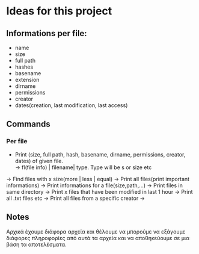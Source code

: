 # Ideas for this project 

## Informations per file:
* name 
* size
* full path 
* hashes 
* basename
* extension
* dirname
* permissions
* creator
* dates(creation, last modification, last access)

## Commands
### Per file
  * Print (size, full path, hash, basename, dirname, permissions, creator, dates) of given file. <br />
  -> fl(file info) | filename| type. Type will be s or size etc
  
  
  -> Find files with x size(more | less | equal)
  -> Print all files(print important informations)
  -> Print informations for a file(size,path,...)
  -> Print files in same directory 
  -> Print x files that have been modified in last 1 hour
  -> Print all .txt files etc
  -> Print all files from a specific creator 
  -> 
  
## Notes
  
Αρχικά έχουμε διάφορα αρχεία και θέλουμε να μπορούμε να εξάγουμε διάφορες πληροφορίες από αυτά τα αρχεία και να αποθηκεύουμε σε μια βάση 
τα αποτελέσματα.
  
  
  
  


